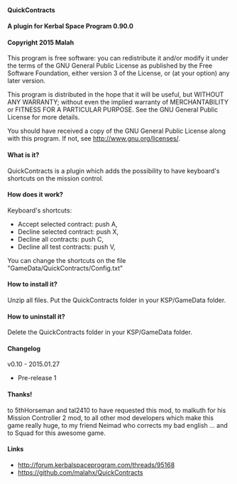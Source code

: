 ﻿#### QuickContracts
#### A plugin for Kerbal Space Program 0.90.0
#### Copyright 2015 Malah

This program is free software: you can redistribute it and/or modify
it under the terms of the GNU General Public License as published by
the Free Software Foundation, either version 3 of the License, or
(at your option) any later version.

This program is distributed in the hope that it will be useful,
but WITHOUT ANY WARRANTY; without even the implied warranty of
MERCHANTABILITY or FITNESS FOR A PARTICULAR PURPOSE.  See the
GNU General Public License for more details.

You should have received a copy of the GNU General Public License
along with this program.  If not, see <http://www.gnu.org/licenses/>. 


#### What is it?

QuickContracts is a plugin which adds the possibility to have keyboard's shortcuts on the mission control.

#### How does it work?

Keyboard's shortcuts:
- Accept selected contract: push A,
- Decline selected contract: push X,
- Decline all contracts: push C,
- Decline all test contracts: push V,

You can change the shortcuts on the file "GameData/QuickContracts/Config.txt"

#### How to install it?

Unzip all files. Put the QuickContracts folder in your KSP/GameData folder.

#### How to uninstall it?

Delete the QuickContracts folder in your KSP/GameData folder.

#### Changelog

v0.10 - 2015.01.27
- Pre-release 1

#### Thanks!

to 5thHorseman and tal2410 to have requested this mod,
to malkuth for his Mission Controller 2 mod,
to all other mod developers which make this game really huge,
to my friend Neimad who corrects my bad english ...
and to Squad for this awesome game.

#### Links

- http://forum.kerbalspaceprogram.com/threads/95168
- https://github.com/malahx/QuickContracts